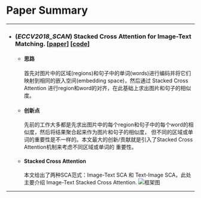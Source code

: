 # Paper Summary
---
- ### (*ECCV2018_SCAN*) Stacked Cross Attention for Image-Text Matching. [[paper](https://openaccess.thecvf.com/content_ECCV_2018/papers/Kuang-Huei_Lee_Stacked_Cross_Attention_ECCV_2018_paper.pdf)] [[code](https://github.com/kuanghuei/SCAN)]
    - #### 思路
        首先对图片中的区域(regions)和句子中的单词(words)进行编码并将它们映射到相同的嵌入空间(embedding space)，然后通过
        Stacked Cross Attention 进行region和word的对齐，在此基础上求出图片和句子的相似度。
    - #### 创新点
        先前的工作大多都是先求出图片中的每个region和句子中的每个word的相似度，然后将结果聚合起来作为图片和句子的相似度，
        但不同的区域或单词的重要性是不一样的。本文最大的创新/贡献就是引入了Stacked Cross Attention机制来考虑不同区域或单词的
        重要性。
    - #### Stacked Cross Attention
        本文给出了两种SCA范式：Image-Text SCA 和 Text-Image SCA，此处主要介绍 Image-Text Stacked Cross Attention.
        ![框架图]()
---